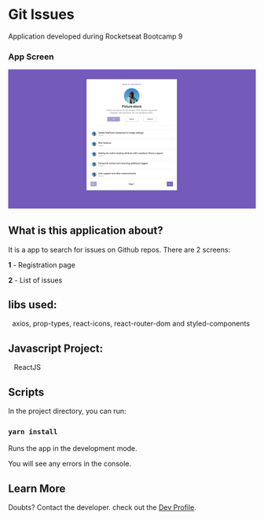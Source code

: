 # Git Issues

Application developed during Rocketseat Bootcamp 9

### App Screen

![Git Finder](https://github.com/keepact/Git-Issues/blob/master/app-screen.png)

## What is this application about?

It is a app to search for issues on Github repos. There are 2 screens: 

<strong>1</strong> - Registration page

<strong>2</strong> - List of issues

## libs used:
  
axios, prop-types, react-icons, react-router-dom and styled-components

## Javascript Project:
 
 ReactJS

## Scripts

In the project directory, you can run:

### `yarn install`

Runs the app in the development mode.<br />

You will see any errors in the console.

## Learn More

Doubts? Contact the developer. check out the [Dev Profile](https://github.com/keepact).<br />
